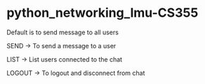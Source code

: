 # python_networking_lmu-CS355
Default is to send message to all users

SEND -> To send a message to a user

LIST -> List users connected to the chat

LOGOUT -> To logout and disconnect from chat
